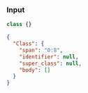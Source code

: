 ### Input
```js
class {}
```

```json
{
  "Class": {
    "span": "0:8",
    "identifier": null,
    "super_class": null,
    "body": []
  }
}
```
